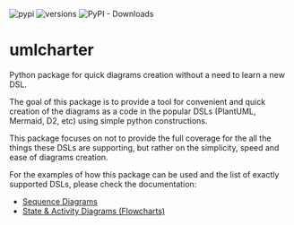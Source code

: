 ![pypi](https://img.shields.io/pypi/v/umlcharter.svg)
![versions](https://img.shields.io/pypi/pyversions/umlcharter.svg)
![PyPI - Downloads](https://img.shields.io/pypi/dm/umlcharter)

# umlcharter
Python package for quick diagrams creation without a need to learn a new DSL.

The goal of this package is to provide a tool for convenient and quick creation of the diagrams as a code
in the popular DSLs (PlantUML, Mermaid, D2, etc) using simple python constructions.

This package focuses on not to provide the full coverage for the all the things these DSLs are supporting, but rather on
the simplicity, speed and ease of diagrams creation.

For the examples of how this package can be used and the list of exactly supported DSLs, 
please check the documentation:
- [Sequence Diagrams](https://github.com/mikalaiyurkin/umlcharter/blob/master/docs/sequence_diagram/README.md)
- [State & Activity Diagrams (Flowcharts)](https://github.com/mikalaiyurkin/umlcharter/blob/master/docs/graph_diagram/README.md)
